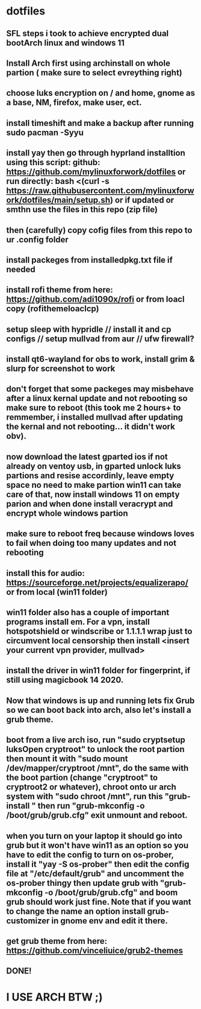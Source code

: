 # dotfiles
## SFL steps i took to achieve encrypted dual bootArch linux and windows 11
## Install Arch first using archinstall on whole partion ( make sure to select evreything right)
## choose luks encryption on / and home, gnome as a base, NM, firefox, make user, ect.
## install timeshift and make a backup after running sudo pacman -Syyu
## install yay then go through hyprland installtion using this script: github: https://github.com/mylinuxforwork/dotfiles or run directly: bash <(curl -s https://raw.githubusercontent.com/mylinuxforwork/dotfiles/main/setup.sh) or if updated or smthn use the files in this repo (zip file)
## then (carefully) copy cofig files from this repo to ur .config folder
## install packeges from installedpkg.txt file if needed
## install rofi theme from here: https://github.com/adi1090x/rofi or from loacl copy (rofithemeloaclcp)
## setup sleep with hypridle // install it and cp configs // setup mullvad from aur // ufw firewall?
## install qt6-wayland for obs to work, install grim & slurp for screenshot to work 
## don't forget that some packeges may misbehave after a linux kernal update and not rebooting so make sure to reboot (this took me 2 hours+ to remmember, i installed mullvad after updating the kernal and not rebooting... it didn't work obv).
## now download the latest gparted ios if not already on ventoy usb, in gparted unlock luks partions and resise accordinly, leave empty space no need to make partion win11 can take care of that, now install windows 11 on empty parion and when done install veracrypt and encrypt whole windows partion
## make sure to reboot freq because windows loves to fail when doing too many updates and not rebooting
## install this for audio: https://sourceforge.net/projects/equalizerapo/ or from local (win11 folder)
## win11 folder also has a couple of important programs install em. For a vpn, install hotspotshield or windscribe or 1.1.1.1 wrap just to circumvent local censorship then install <insert your current vpn provider, mullvad> 
## install the driver in win11 folder for fingerprint, if still using magicbook 14 2020.
## Now that windows is up and running lets fix Grub so we can boot back into arch, also let's install a grub theme.
## boot from a live arch iso, run "sudo cryptsetup luksOpen <ROOT PARTION> cryptroot" to unlock the root partion then mount it with "sudo mount /dev/mapper/cryptroot /mnt", do the same with the boot partion (change "cryptroot" to cryptroot2 or whatever), chroot onto ur arch system with "sudo chroot /mnt", run this "grub-install <NnvmeDriveName>" then run "grub-mkconfig -o /boot/grub/grub.cfg" exit unmount and reboot.
## when you turn on your laptop it should go into grub but it won't have win11 as an option so you have to edit the config to turn on os-prober, install it "yay -S os-prober" then edit the config file at "/etc/default/grub" and uncomment the os-prober thingy then update grub with "grub-mkconfig -o /boot/grub/grub.cfg"  and boom grub should work just fine. Note that if you want to change the name an option install grub-customizer in gnome env and edit it there.
## get grub theme from here: https://github.com/vinceliuice/grub2-themes
## DONE!
# I USE ARCH BTW ;)
